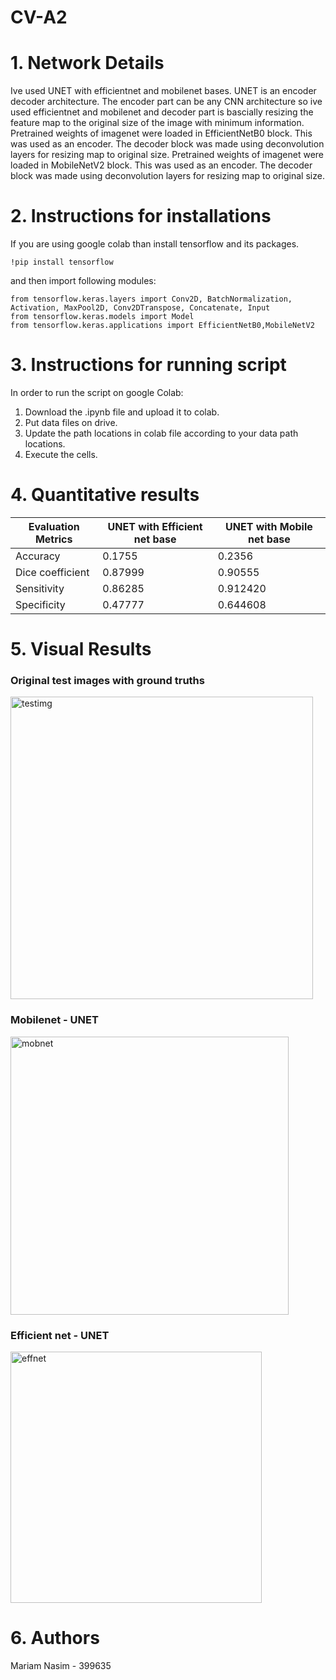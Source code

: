 # CV-A2
# 1. Network Details
Ive used UNET with efficientnet and mobilenet bases. UNET is an encoder decoder architecture. The encoder part can be any CNN architecture so ive used efficientnet and mobilenet and decoder part is bascially resizing the feature map to the original size of the image with minimum information.
Pretrained weights of imagenet were loaded in EfficientNetB0 block. This was used as an encoder. The decoder block was made using deconvolution layers for  resizing map to original size.
Pretrained weights of imagenet were loaded in MobileNetV2 block. This was used as an encoder. The decoder block was made using deconvolution layers for  resizing map to original size.

 
  
  # 2. Instructions for installations
 If you are using google colab than install tensorflow and its packages.

```
!pip install tensorflow
```  
and then import following modules:
```import tensorflow as tf
from tensorflow.keras.layers import Conv2D, BatchNormalization, Activation, MaxPool2D, Conv2DTranspose, Concatenate, Input
from tensorflow.keras.models import Model
from tensorflow.keras.applications import EfficientNetB0,MobileNetV2

```
# 3. Instructions for running script
In order to run the script on google Colab:
1. Download the .ipynb file and upload it to colab. 
2. Put data files on drive.
3. Update the path locations in colab file according to your data path locations.
4. Execute the cells.


 # 4. Quantitative results
 

|     Evaluation Metrics    |     UNET with Efficient net base    |     UNET with Mobile net base    |
|---------------------------|-------------------------------------|----------------------------------|
|     Accuracy              |     0.1755                          |                0.2356                   |
|     Dice coefficient      |     0.87999                         |                0.90555                  |
|     Sensitivity           |     0.86285                         |                   0.912420               |
|     Specificity           |     0.47777                         |                   0.644608               |

# 5. Visual Results 
### Original test images with ground truths

<img width="484" alt="testimg" src="https://github.com/mnasim99/CV-A2/assets/57056774/8e0a996d-832c-4517-b051-ccee449b2e0a">


### Mobilenet - UNET
<img width="445" alt="mobnet" src="https://github.com/mnasim99/CV-A2/assets/57056774/cb1f4ddb-f61b-44b0-836e-a36222646bd4">

### Efficient net - UNET
<img width="402" alt="effnet" src="https://github.com/mnasim99/CV-A2/assets/57056774/326f01bc-619b-4235-a75d-84c246565494">

# 6. Authors
Mariam Nasim - 399635







